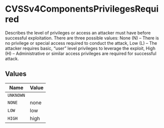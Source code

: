 # CVSSv4ComponentsPrivilegesRequired

Describes the level of privileges or access an attacker must have before successful exploitation. There are three possible values: None (N) – There is no privilege or special access required to conduct the attack, Low (L) – The attacker requires basic, “user” level privileges to leverage the exploit, High (H) – Administrative or similar access privileges are required for successful attack.


## Values

| Name      | Value     |
| --------- | --------- |
| `UNKNOWN` |           |
| `NONE`    | none      |
| `LOW`     | low       |
| `HIGH`    | high      |